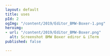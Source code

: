 ```yaml
---
layout: default
title: uses
pId: 2
ogImg: "/content/2019/Editor_BMW-Boxer-1.png"
heroimg:
- url: "/content/2019/Editor_BMW-Boxer.png"
  alt: Screenshot BMW Boxer ediror & iTerm
published: false

---
```

